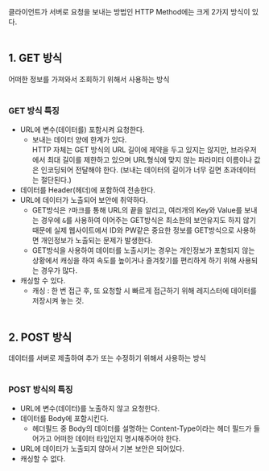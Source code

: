 클라이언트가 서버로 요청을 보내는 방법인 HTTP Method에는 크게 2가지 방식이 있다.
<br><br>

## 1. GET 방식
어떠한 정보를 가져와서 조회하기 위해서 사용하는 방식
<br><br>

### GET 방식 특징
* URL에 변수(데이터를) 포함시켜 요청한다.
  * 보내는 데이터 양에 한계가 있다. <br>
    HTTP 자체는 GET 방식의 URL 길이에 제약을 두고 있지는 않지만, 브라우저에서 최대 길이를 제한하고 있으며 URL형식에 맞지 않는 파라미터 이름이나 값은 인코딩되어 전달해야 한다. (보내는 데이터의 길이가 너무 길면 초과데이터는 절단된다.)
* 데이터를 Header(헤더)에 포함하여 전송한다.
* URL에 데이터가 노출되어 보안에 취약하다.
  * GET방식은 `?`마크를 통해 URL의 끝을 알리고, 여러개의 Key와 Value를 보내는 경우에 `&`를 사용하여 이어주는 GET방식은 최소한의 보안유지도 하지 않기 때문에 실제 웹사이트에서 ID와 PW같은 중요한 정보를 GET방식으로 사용하면 개인정보가 노출되는 문제가 발생한다.
  * GET방식을 사용하여 데이터를 노출시키는 경우는 개인정보가 포함되지 않는 상황에서 캐싱을 하여 속도를 높이거나 즐겨찾기를 편리하게 하기 위해 사용되는 경우가 많다.
* 캐싱할 수 있다.
  * 캐싱 : 한 번 접근 후, 또 요청할 시 빠르게 접근하기 위해 레지스터에 데이터를 저장시켜 놓는 것.
<br><br>

## 2. POST 방식
데이터를 서버로 제출하여 추가 또는 수정하기 위해서 사용하는 방식
<br><br>

### POST 방식의 특징
* URL에 변수(데이터)를 노출하지 않고 요청한다.
* 데이터를 Body에 포함시킨다.
  * 헤더필드 중 Body의 데이터를 설명하는 Content-Type이라는 헤더 필드가 들어가고 어떠한 데이터 타입인지 명시해주어야 한다.
* URL에 데이터가 노출되지 않아서 기본 보안은 되어있다.
* 캐싱할 수 없다.

